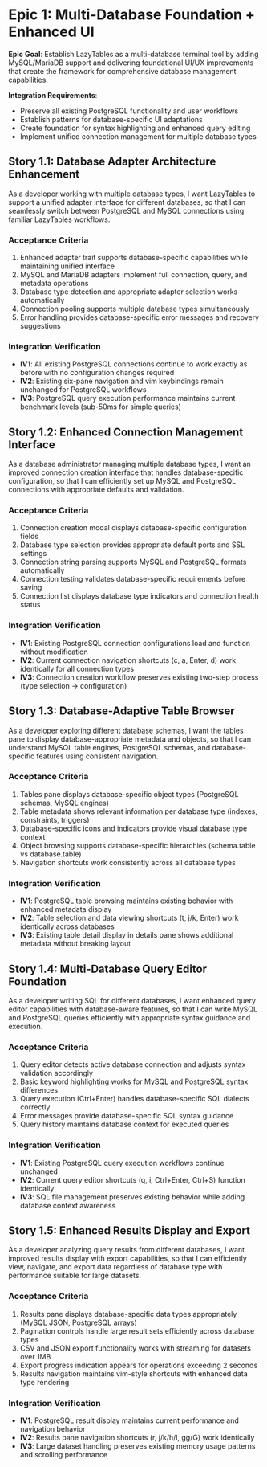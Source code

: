 # Epic 1: Multi-Database Foundation + Enhanced UI

**Epic Goal**: Establish LazyTables as a multi-database terminal tool by adding MySQL/MariaDB support and delivering foundational UI/UX improvements that create the framework for comprehensive database management capabilities.

**Integration Requirements**:
- Preserve all existing PostgreSQL functionality and user workflows
- Establish patterns for database-specific UI adaptations
- Create foundation for syntax highlighting and enhanced query editing
- Implement unified connection management for multiple database types

## Story 1.1: Database Adapter Architecture Enhancement

As a developer working with multiple database types,
I want LazyTables to support a unified adapter interface for different databases,
so that I can seamlessly switch between PostgreSQL and MySQL connections using familiar LazyTables workflows.

### Acceptance Criteria

1. Enhanced adapter trait supports database-specific capabilities while maintaining unified interface
2. MySQL and MariaDB adapters implement full connection, query, and metadata operations
3. Database type detection and appropriate adapter selection works automatically
4. Connection pooling supports multiple database types simultaneously
5. Error handling provides database-specific error messages and recovery suggestions

### Integration Verification

- **IV1**: All existing PostgreSQL connections continue to work exactly as before with no configuration changes required
- **IV2**: Existing six-pane navigation and vim keybindings remain unchanged for PostgreSQL workflows
- **IV3**: PostgreSQL query execution performance maintains current benchmark levels (sub-50ms for simple queries)

## Story 1.2: Enhanced Connection Management Interface

As a database administrator managing multiple database types,
I want an improved connection creation interface that handles database-specific configuration,
so that I can efficiently set up MySQL and PostgreSQL connections with appropriate defaults and validation.

### Acceptance Criteria

1. Connection creation modal displays database-specific configuration fields
2. Database type selection provides appropriate default ports and SSL settings
3. Connection string parsing supports MySQL and PostgreSQL formats automatically
4. Connection testing validates database-specific requirements before saving
5. Connection list displays database type indicators and connection health status

### Integration Verification

- **IV1**: Existing PostgreSQL connection configurations load and function without modification
- **IV2**: Current connection navigation shortcuts (c, a, Enter, d) work identically for all connection types
- **IV3**: Connection creation workflow preserves existing two-step process (type selection → configuration)

## Story 1.3: Database-Adaptive Table Browser

As a developer exploring different database schemas,
I want the tables pane to display database-appropriate metadata and objects,
so that I can understand MySQL table engines, PostgreSQL schemas, and database-specific features using consistent navigation.

### Acceptance Criteria

1. Tables pane displays database-specific object types (PostgreSQL schemas, MySQL engines)
2. Table metadata shows relevant information per database type (indexes, constraints, triggers)
3. Database-specific icons and indicators provide visual database type context
4. Object browsing supports database-specific hierarchies (schema.table vs database.table)
5. Navigation shortcuts work consistently across all database types

### Integration Verification

- **IV1**: PostgreSQL table browsing maintains existing behavior with enhanced metadata display
- **IV2**: Table selection and data viewing shortcuts (t, j/k, Enter) work identically across databases
- **IV3**: Existing table detail display in details pane shows additional metadata without breaking layout

## Story 1.4: Multi-Database Query Editor Foundation

As a developer writing SQL for different databases,
I want enhanced query editor capabilities with database-aware features,
so that I can write MySQL and PostgreSQL queries efficiently with appropriate syntax guidance and execution.

### Acceptance Criteria

1. Query editor detects active database connection and adjusts syntax validation accordingly
2. Basic keyword highlighting works for MySQL and PostgreSQL syntax differences
3. Query execution (Ctrl+Enter) handles database-specific SQL dialects correctly
4. Error messages provide database-specific SQL syntax guidance
5. Query history maintains database context for executed queries

### Integration Verification

- **IV1**: Existing PostgreSQL query execution workflows continue unchanged
- **IV2**: Current query editor shortcuts (q, i, Ctrl+Enter, Ctrl+S) function identically
- **IV3**: SQL file management preserves existing behavior while adding database context awareness

## Story 1.5: Enhanced Results Display and Export

As a developer analyzing query results from different databases,
I want improved results display with export capabilities,
so that I can efficiently view, navigate, and export data regardless of database type with performance suitable for large datasets.

### Acceptance Criteria

1. Results pane displays database-specific data types appropriately (MySQL JSON, PostgreSQL arrays)
2. Pagination controls handle large result sets efficiently across database types
3. CSV and JSON export functionality works with streaming for datasets over 1MB
4. Export progress indication appears for operations exceeding 2 seconds
5. Results navigation maintains vim-style shortcuts with enhanced data type rendering

### Integration Verification

- **IV1**: PostgreSQL result display maintains current performance and navigation behavior
- **IV2**: Results pane navigation shortcuts (r, j/k/h/l, gg/G) work identically
- **IV3**: Large dataset handling preserves existing memory usage patterns and scrolling performance